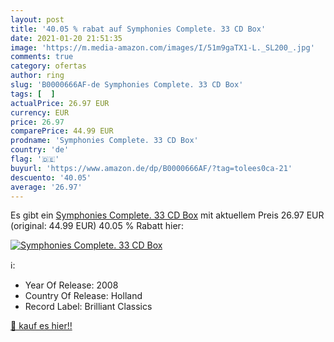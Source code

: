 ```yaml
---
layout: post
title: '40.05 % rabat auf Symphonies Complete. 33 CD Box'
date: 2021-01-20 21:51:35
image: 'https://m.media-amazon.com/images/I/51m9gaTX1-L._SL200_.jpg'
comments: true
category: ofertas
author: ring
slug: 'B0000666AF-de Symphonies Complete. 33 CD Box'
tags: [  ]
actualPrice: 26.97 EUR
currency: EUR
price: 26.97
comparePrice: 44.99 EUR
prodname: 'Symphonies Complete. 33 CD Box'
country: 'de'
flag: '🇩🇪'
buyurl: 'https://www.amazon.de/dp/B0000666AF/?tag=tolees0ca-21'
descuento: '40.05'
average: '26.97'
---
```


Es gibt ein [Symphonies Complete. 33 CD Box](https://www.amazon.de/dp/B0000666AF/?tag=tolees0ca-21) mit aktuellem Preis 26.97 EUR (original: 44.99 EUR) 40.05 % Rabatt hier:

[![Symphonies Complete. 33 CD Box](https://m.media-amazon.com/images/I/51m9gaTX1-L._SL200_.jpg)](https://www.amazon.de/dp/B0000666AF/?tag=tolees0ca-21)

ℹ️:

- Year Of Release: 2008
- Country Of Release: Holland
- Record Label: Brilliant Classics

[🛒 kauf es hier!!](https://www.amazon.de/dp/B0000666AF/?tag=tolees0ca-21)
